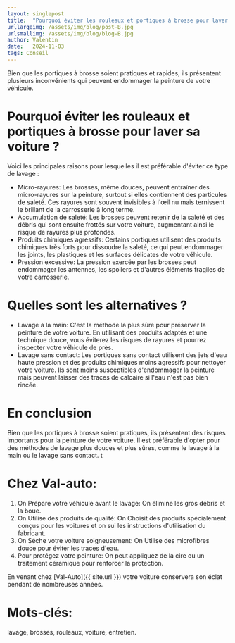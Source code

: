 ```yaml
---
layout: singlepost
title:  "Pourquoi éviter les rouleaux et portiques à brosse pour laver sa voiture ?"
urllargeimg: /assets/img/blog/post-B.jpg
urlsmallimg: /assets/img/blog/blog-B.jpg
author: Valentin
date:   2024-11-03
tags: Conseil
---
```


Bien que les portiques à brosse soient pratiques et rapides, ils présentent plusieurs inconvénients qui peuvent endommager la peinture de votre véhicule. 

# Pourquoi éviter les rouleaux et portiques à brosse pour laver sa voiture ?

Voici les principales raisons pour lesquelles il est préférable d'éviter ce type de lavage :
* Micro-rayures: Les brosses, même douces, peuvent entraîner des micro-rayures sur la peinture, surtout si elles contiennent des particules de saleté. Ces rayures sont souvent invisibles à l'œil nu mais ternissent le brillant de la carrosserie à long terme.
* Accumulation de saleté: Les brosses peuvent retenir de la saleté et des débris qui sont ensuite frottés sur votre voiture, augmentant ainsi le risque de rayures plus profondes.
* Produits chimiques agressifs: Certains portiques utilisent des produits chimiques très forts pour dissoudre la saleté, ce qui peut endommager les joints, les plastiques et les surfaces délicates de votre véhicule.
* Pression excessive: La pression exercée par les brosses peut endommager les antennes, les spoilers et d'autres éléments fragiles de votre carrosserie.


# Quelles sont les alternatives ?

* Lavage à la main: C'est la méthode la plus sûre pour préserver la peinture de votre voiture. En utilisant des produits adaptés et une technique douce, vous éviterez les risques de rayures et pourrez inspecter votre véhicule de près.
* Lavage sans contact: Les portiques sans contact utilisent des jets d'eau haute pression et des produits chimiques moins agressifs pour nettoyer votre voiture. Ils sont moins susceptibles d'endommager la peinture mais peuvent laisser des traces de calcaire si l'eau n'est pas bien rincée.

# En conclusion

Bien que les portiques à brosse soient pratiques, ils présentent des risques importants pour la peinture de votre voiture. Il est préférable d'opter pour des méthodes de lavage plus douces et plus sûres, comme le lavage à la main ou le lavage sans contact.
t
# Chez Val-auto:

1. On Prépare votre véhicule avant le lavage: On élimine les gros débris et la boue.
2. On Utilise des produits de qualité: On Choisit des produits spécialement conçus pour les voitures et on sui les instructions d'utilisation du fabricant.
3. On Séche votre voiture soigneusement: On Utilise des microfibres douce pour éviter les traces d'eau.
4. Pour protégez votre peinture: On peut appliquez de la cire ou un traitement céramique pour renforcer la protection.

En venant chez [Val-Auto]({{ site.url }}) votre voiture conservera son éclat pendant de nombreuses années.

# Mots-clés: 
lavage, brosses, rouleaux, voiture, entretien.